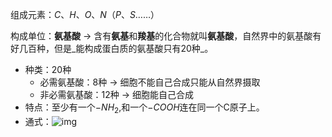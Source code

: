 组成元素：$C、H、O、N（P、S……）$

构成单位：**氨基酸** → 含有**氨基**和**羧基**的化合物就叫**氨基酸**，自然界中的氨基酸有好几百种，但是_能构成蛋白质的氨基酸只有20种_。

- 种类：20种
  - 必需氨基酸：8种 → 细胞不能自己合成只能从自然界摄取
  - 非必需氨基酸：12种 → 细胞能自己合成
- 特点：至少有一个$-NH_2$,和一个$-COOH$连在同一个C原子上。
- 通式：![img](https://raw.githubusercontent.com/HoggAdams/PicBed/main/.202304292031833.png)
